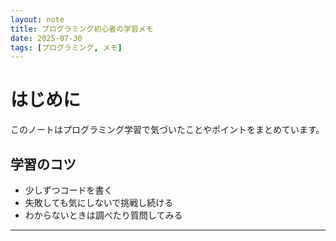 ```yaml
---
layout: note
title: プログラミング初心者の学習メモ
date: 2025-07-30
tags: [プログラミング, メモ]
---
```


# はじめに

このノートはプログラミング学習で気づいたことやポイントをまとめています。

## 学習のコツ

- 少しずつコードを書く
- 失敗しても気にしないで挑戦し続ける
- わからないときは調べたり質問してみる

---
